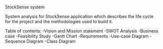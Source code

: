 StockSense system

System analysis for StockSense application which describes the life cycle for the project and the methodologies used to build it.

Table of contents:
-Vision and Mission statement
-SWOT Analysis
-Business case
-Feasibility Study
-Gantt Chart
-Requirements 
-Use-case Diagram
-Sequence Diagram
-Class Diagram
